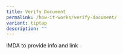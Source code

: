 ```yaml
---
title: Verify Document
permalink: /how-it-works/verify-document/
variant: tiptap
description: ""
---
```

<p>IMDA to provide info and link</p>